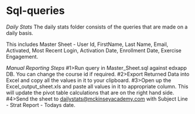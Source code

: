 Sql-queries
=================
*Daily Stats*
The daily stats folder consists of the queries that are made on a daily basis. 

This includes
Master Sheet - User Id, FirstName, Last Name, Email, Activated, Most Recent Login, Activation Date, Enrollment Date, Exercise Engagement. 

*Manual Reporting Steps*
#1>Run query in Master_Sheet.sql against edxapp DB. You can change the course id if required. 
#2>Export Returned Data into Excel and copy all the values in it to your clipboard.
#3>Open up the Excel_output_sheet.xls and paste all values in it to appropriate column. This will update the pivot table calculations that are on the right hand side. 
#4>Send the sheet to dailystats@mckinseyacademy.com with Subject Line - Strat Report - Todays date. 

